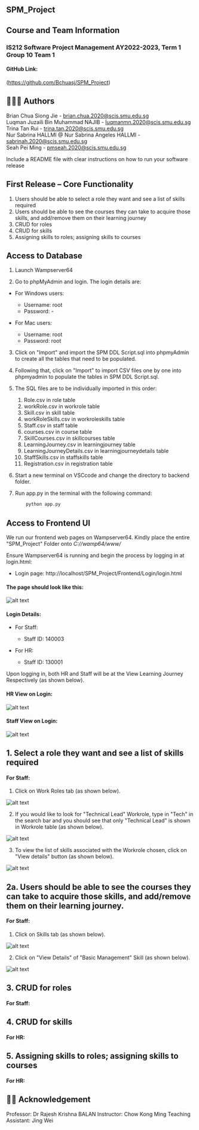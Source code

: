 ﻿## SPM_Project

## Course and Team Information
### IS212 Software Project Management AY2022-2023, Term 1 Group 10 Team 1
#### GitHub Link: 
(https://github.com/Bchuasj/SPM_Project)

## 👨👩🥇 Authors
Brian Chua Siong Jie  - brian.chua.2020@scis.smu.edu.sg  
Luqman Juzaili Bin Muhammad NAJIB - luqmanmn.2020@scis.smu.edu.sg   
Trina Tan Rui - trina.tan.2020@scis.smu.edu.sg  
Nur Sabrina HALLMI @ Nur Sabrina Angeles HALLMI - sabrinah.2020@scis.smu.edu.sg  
Seah Pei Ming - pmseah.2020@scis.smu.edu.sg

Include a README file with clear instructions on how
to run your software release

## First Release – Core Functionality
1. Users should be able to select a role they want and see a list of skills required
2. Users should be able to see the courses they can take to acquire those skills, and add/remove them on their learning journey
3. CRUD for roles
4. CRUD for skills
5. Assigning skills to roles; assigning skills to courses 

## Access to Database
1. Launch Wampserver64 

2. Go to phpMyAdmin and login. The login details are:
  * For Windows users:
    - Username: root
    - Password: -
   
  * For Mac users:
    - Username: root
    - Password: root

3. Click on "Import" and import the SPM DDL Script.sql into phpmyAdmin to create all the tables that need to be populated.

4. Following that, click on "Import" to import CSV files one by one into phpmyadmin to populate the tables in SPM DDL Script.sql. 

5. The SQL files are to be individually imported in this order:
    1. Role.csv in role table
    2. workRole.csv in workrole table
    3. Skill.csv in skill table
    4. workRoleSkills.csv in workroleskills table
    5. Staff.csv in staff table
    6. courses.csv in course table
    7. SkillCourses.csv in skillcourses table
    8. LearningJourney.csv in learningjourney table
    9. LearningJourneyDetails.csv in learningjourneydetails table
    10. StaffSkills.csv in staffskills table
    11. Registration.csv in registration table

6. Start a new terminal on VSCcode and change the directory to backend folder.

7. Run app.py in the terminal with the following command:
    ``` python
        python app.py
    ```

## Access to Frontend UI
We run our frontend web pages on Wampserver64. Kindly place the entire "SPM_Project" Folder onto _C://wamp64/www/_  

Ensure Wampserver64 is running and begin the process by logging in at login.html:

* Login page: http://localhost/SPM_Project/Frontend/Login/login.html

#### The page should look like this: 
![alt text](https://github.com/Bchuasj/SPM_Project/blob/main/Screenshots/login%20ss.png)

#### Login Details:

  * For Staff:
    - Staff ID: 140003

  * For HR:
    - Staff ID: 130001

Upon logging in, both HR and Staff will be at the View Learning Journey Respectively (as shown below).

#### HR View on Login:
![alt text](https://github.com/Bchuasj/SPM_Project/blob/main/Screenshots/HR%20View%20on%20login.jpg)

#### Staff View on Login:
![alt text](https://github.com/Bchuasj/SPM_Project/blob/main/Screenshots/staff%20View%20on%20login.jpg)

## 1. Select a role they want and see a list of skills required

#### For Staff:
1. Click on Work Roles tab (as shown below).

![alt text](https://github.com/Bchuasj/SPM_Project/blob/main/Screenshots/staff%20view%20WorkRoles.jpg)

2. If you would like to look for "Technical Lead" Workrole, type in "Tech" in the search bar and you should see that only "Technical Lead" is shown in Workrole table (as shown below).  

![alt text](https://github.com/Bchuasj/SPM_Project/blob/main/Screenshots/staff%20view%20technical%20lead%20workrole.png)

3. To view the list of skills associated with the Workrole chosen, click on "View details" button (as shown below).

![alt text](https://github.com/Bchuasj/SPM_Project/blob/main/Screenshots/staff%20view%20skills%20for%20technical%20lead%20workrole.png)

## 2a. Users should be able to see the courses they can take to acquire those skills, and add/remove them on their learning journey.

#### For Staff:
1. Click on Skills tab (as shown below).

![alt text](https://github.com/Bchuasj/SPM_Project/blob/main/Screenshots/staff%20view%20skills.jpg)

2. Click on "View Details" of "Basic Management" Skill (as shown below).  

![alt text](https://github.com/Bchuasj/SPM_Project/blob/main/Screenshots/staff%20view%20courses%20for%20skill.jpg)

## 3. CRUD for roles

#### For Staff:

## 4. CRUD for skills

#### For HR:

## 5. Assigning skills to roles; assigning skills to courses 

#### For HR:

## 👨‍🏫 Acknowledgement
Professor: Dr Rajesh Krishna BALAN 
Instructor: Chow Kong Ming
Teaching Assistant: Jing Wei

